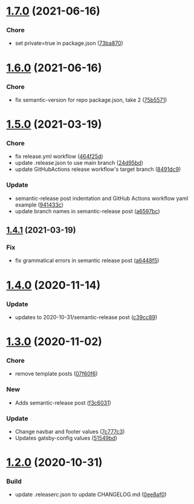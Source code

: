 # [1.7.0](https://github.com/svdo-science/svdoscience.com/compare/v1.6.0...v1.7.0) (2021-06-16)


### Chore

* set private=true in package.json ([73ba870](https://github.com/svdo-science/svdoscience.com/commit/73ba870d9a3ec253ef61cfa8515e639a97d46828))

# [1.6.0](https://github.com/svdo-science/svdoscience.com/compare/v1.5.0...v1.6.0) (2021-06-16)


### Chore

* fix semantic-version for repo package.json, take 2 ([75b5571](https://github.com/svdo-science/svdoscience.com/commit/75b5571626075394567585b19f81cba68ce9b958))

# [1.5.0](https://github.com/svdo-science/svdoscience.com/compare/v1.4.1...v1.5.0) (2021-03-19)


### Chore

* fix release.yml workflow ([464f25d](https://github.com/svdo-science/svdoscience.com/commit/464f25d4f6412da4a1479a5600f5477a5fb8131c))
* update .release.json to use main branch ([24d95bd](https://github.com/svdo-science/svdoscience.com/commit/24d95bd2c4aa95f3b640b6750142692992060656))
* update GitHubActions release workflow's target branch ([8491dc9](https://github.com/svdo-science/svdoscience.com/commit/8491dc91cbe22eed0dd3b3abf916990967a37049))

### Update

* semantic-release post indentation and GitHub Actions workflow yaml example ([941433c](https://github.com/svdo-science/svdoscience.com/commit/941433cbc87d9393143cf3ca0b659b5182bc0046))
* update branch names in semantic-release post ([a6597bc](https://github.com/svdo-science/svdoscience.com/commit/a6597bc69fac64e44248c453d9f4aa437be37939))

## [1.4.1](https://github.com/svdo-science/svdoscience.com/compare/v1.4.0...v1.4.1) (2021-03-19)


### Fix

* fix grammatical errors in semantic release post ([a6448f5](https://github.com/svdo-science/svdoscience.com/commit/a6448f5b04a2b4adfcb7b3e3f87e876dcda02a15))

# [1.4.0](https://github.com/svdo-science/svdoscience.com/compare/v1.3.0...v1.4.0) (2020-11-14)


### Update

* updates to 2020-10-31/semantic-release post ([c39cc89](https://github.com/svdo-science/svdoscience.com/commit/c39cc892c3ac82622d9ba1ce0088e3757f0cb668))

# [1.3.0](https://github.com/svdo-science/svdoscience.com/compare/v1.2.0...v1.3.0) (2020-11-02)


### Chore

* remove template posts ([07f60f6](https://github.com/svdo-science/svdoscience.com/commit/07f60f6d3f1f5a5874e1515c09a401c5dcb5eca6))

### New

* Adds semantic-release post ([f3c6031](https://github.com/svdo-science/svdoscience.com/commit/f3c6031a3b41dec60eda33d6944cd8a38ae45baa))

### Update

* Change navbar and footer values ([7c777c3](https://github.com/svdo-science/svdoscience.com/commit/7c777c3dab7c7de59b40cefdd477fab327a91a92))
* Updates gatsby-config values ([51549bd](https://github.com/svdo-science/svdoscience.com/commit/51549bd9d8e94ecb0002e5de99f7f3a7abc92f8d))

# [1.2.0](https://github.com/svdo-science/svdoscience.com/compare/v1.1.0...v1.2.0) (2020-10-31)


### Build

* update .releaserc.json to update CHANGELOG.md ([0ee8af0](https://github.com/svdo-science/svdoscience.com/commit/0ee8af0e3becbba8b224439630f7af12a3a8d037))
